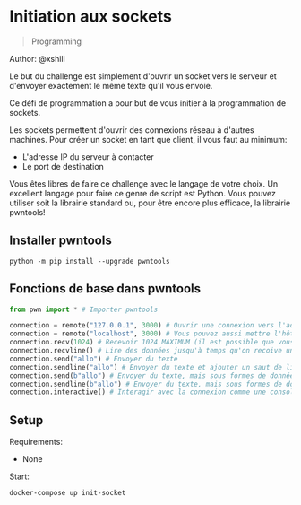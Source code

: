 # Initiation aux sockets

> Programming

Author: @xshill

Le but du challenge est simplement d'ouvrir un socket vers le serveur et d'envoyer exactement le même texte qu'il vous envoie.

Ce défi de programmation a pour but de vous initier à la programmation de sockets.

Les sockets permettent d'ouvrir des connexions réseau à d'autres machines. Pour créer un socket en tant que client, il vous faut au minimum:

- L'adresse IP du serveur à contacter
- Le port de destination

Vous êtes libres de faire ce challenge avec le langage de votre choix. Un excellent langage pour faire ce genre de script est Python. Vous pouvez utiliser soit la librairie standard ou, pour être encore plus efficace, la librairie pwntools!

## Installer pwntools
```
python -m pip install --upgrade pwntools
```

## Fonctions de base dans pwntools
```python
from pwn import * # Importer pwntools

connection = remote("127.0.0.1", 3000) # Ouvrir une connexion vers l'adresse IP 127.0.0.1 et le port 3000
connection = remote("localhost", 3000) # Vous pouvez aussi mettre l'hôte du serveur (e.g: www.google.com)
connection.recv(1024) # Recevoir 1024 MAXIMUM (il est possible que vous en receviez moins)
connection.recvline() # Lire des données jusqu'à temps qu'on recoive un saut de ligne ('\n')
connection.send("allo") # Envoyer du texte
connection.sendline("allo") # Envoyer du texte et ajouter un saut de ligne à la fin ('\n')
connection.send(b"allo") # Envoyer du texte, mais sous formes de données brutes. À utiliser pour envoyer des données non lisibles.
connection.sendline(b"allo") # Envoyer du texte, mais sous formes de données brutes. À utiliser pour envoyer des données non lisibles. Ajoute une saut de ligne à la fin ('\n').
connection.interactive() # Interagir avec la connexion comme une console (vous tapez les données à envoyer au clavier et les données reçues s'affichent en console).
```

## Setup

Requirements:
- None

Start:

```
docker-compose up init-socket
```
